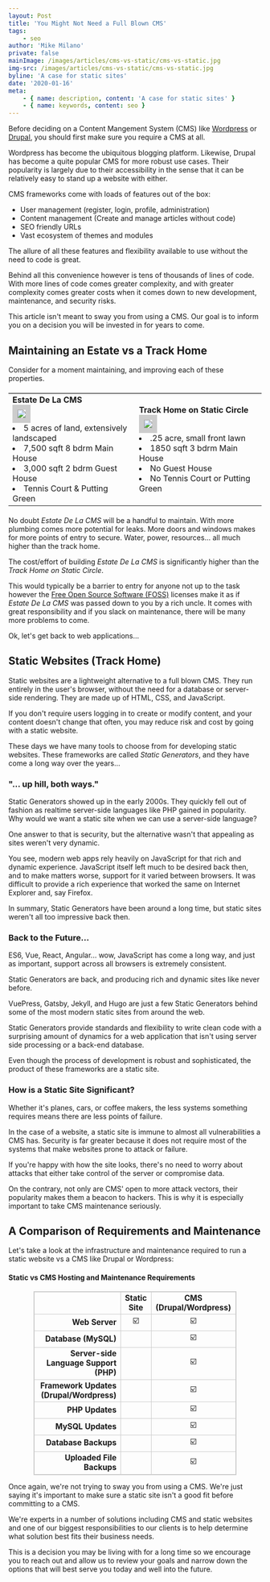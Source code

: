 ```yaml
---
layout: Post
title: 'You Might Not Need a Full Blown CMS'
tags:
    - seo
author: 'Mike Milano'
private: false
mainImage: /images/articles/cms-vs-static/cms-vs-static.jpg
img-src: /images/articles/cms-vs-static/cms-vs-static.jpg
byline: 'A case for static sites'
date: '2020-01-16'
meta:
    - { name: description, content: 'A case for static sites' }
    - { name: keywords, content: seo }
---
```


Before deciding on a Content Mangement System (CMS) like [Wordpress](https://wordpress.com/) or 
[Drupal](https://www.drupal.org/), you should first make sure you require a CMS at all.

Wordpress has become the ubiquitous blogging platform. Likewise, Drupal has become a quite popular CMS for
more robust use cases. Their popularity is largely due to their accessibility in the sense that it can
be relatively easy to stand up a website with either.

CMS frameworks come with loads of features out of the box:
- User management (register, login, profile, administration)
- Content management (Create and manage articles without code)
- SEO friendly URLs
- Vast ecosystem of themes and modules

The allure of all these features and flexibility available to use without the need to code is great.

Behind all this convenience however is tens of thousands of lines of code. With more lines of code comes
greater complexity, and with greater complexity comes greater costs when it comes down to new development,
maintenance, and security risks.

This article isn't meant to sway you from using a CMS. Our goal is to inform you on a decision
you will be invested in for years to come.

## Maintaining an Estate vs a Track Home

Consider for a moment maintaining, and improving each of these properties.

<table border="0" style="width: 100%;margin: 20px 0;border-top: 1px solid #ccc;">
<tr><td style="width:50%;valign:top">
<b>Estate De La CMS</b>
<div><img style="border: 10px solid #ccc;" src="/images/articles/cms-vs-static/property-estate.jpg" /></div>
<li> 5 acres of land, extensively landscaped</li>
<li> 7,500 sqft 8 bdrm Main House</li>
<li> 3,000 sqft  2 bdrm Guest House</li>
<li> Tennis Court & Putting Green</li>
</td>
<td style="valign:top">
<b>Track Home on Static Circle</b>
<div><img style="border: 10px solid #ccc;" src="/images/articles/cms-vs-static/property-track.jpg" /></div>
<li> .25 acre, small front lawn</li>
<li> 1850 sqft 3 bdrm Main House</li>
<li> No Guest House</li>
<li> No Tennis Court or Putting Green</li>
</td></tr>
</table>

No doubt *Estate De La CMS* will be a handful to maintain. With more plumbing comes
more potential for leaks. More doors and windows makes for more points of entry 
to secure. Water, power, resources... all much higher than the track home.

The cost/effort of building *Estate De La CMS* is significantly higher than the *Track Home on Static Circle*.

This would typically be a barrier to entry for anyone not up to the task however the
<a href="https://en.wikipedia.org/wiki/Free_and_open-source_software">Free
Open Source Software (FOSS)</a> licenses make it as if *Estate De La CMS* was passed down to you
by a rich uncle. It comes with great responsibility and if you slack on maintenance, there will be 
many more problems to come.

Ok, let's get back to web applications...

## Static Websites (Track Home)

Static websites are a lightweight alternative to a full blown CMS. They run entirely in the user's browser, without the
 need for a database or server-side rendering. They are made up of HTML, CSS, and JavaScript.
 
If you don't require users logging in to create or modify content, and your content doesn't change that often,
 you may reduce risk and cost by going with a static website.
 
These days we have many tools to choose from for developing static websites. These frameworks are called
*Static Generators*, and they have come a long way over the years...

### "... up hill, both ways."

Static Generators showed up in the early 2000s. They quickly fell out of fashion
as realtime server-side languages like PHP gained in popularity. Why would we want a static
site when we can use a server-side language?

One answer to that is security, but the alternative wasn't that appealing as sites weren't very dynamic.

You see, modern web apps rely heavily on JavaScript for that rich and dynamic experience. JavaScript itself
left much to be desired back then, and to make matters worse, support for it varied between browsers. It
was difficult to provide a rich experience that worked the same on Internet Explorer and, say Firefox.

In summary, Static Generators have been around a long time, but static sites weren't all too impressive back then.

### Back to the Future...

ES6, Vue, React, Angular... wow, JavaScript has come a long way, and just as important, support across all browsers
is extremely consistent.

Static Generators are back, and producing rich and dynamic sites like never before.

VuePress, Gatsby, Jekyll, and Hugo are just a few Static Generators behind some of the most modern static sites
from around the web.

Static Generators provide standards and flexibility to write clean code with a surprising amount
of dynamics for a web application that isn't using server side processing or a back-end database.

Even though the process of development is robust and sophisticated, the product of these frameworks 
are a static site.

### How is a Static Site Significant?

Whether it's planes, cars, or coffee makers, the less systems something requires means there are
less points of failure.

In the case of a website, a static site is immune to almost all vulnerabilities a CMS has. Security
is far greater because it does not require most of the systems that make websites prone to attack
or failure.

If you're happy with how the site looks, there's no need to worry about attacks that either take
control of the server or compromise data.

On the contrary, not only are CMS' open to more attack vectors, their popularity makes them a beacon
to hackers. This is why it is especially important to take CMS maintenance seriously.


## A Comparison of Requirements and Maintenance

Let's take a look at the infrastructure and maintenance required to run a static website vs a CMS like Drupal or Wordpress:

<h4>Static vs CMS Hosting and Maintenance Requirements</h3>

<style>
    #static-vs-cms-table {
        margin: 0 auto;
        width: 80%; 
        border: 1px solid #ccc;
    }
    #static-vs-cms-table {
        font-size: 1.1em;
    }
    #static-vs-cms-table td {
        border: 1px solid #ccc;
        text-align: center;
    }
     #static-vs-cms-table td.header {
        font-weight: bold;
    }
    #static-vs-cms-table td.requirement {
        text-align: right;
        font-weight: bold;
    }
    #static-vs-cms-table td.value {
        text-align: center;
    }
    
</style>

<table id="static-vs-cms-table">
<tr>
    <td class="header">&nbsp;</td>
    <td class="header">Static Site</td>
    <td class="header">CMS (Drupal/Wordpress)</td>
</tr>
<tr>
  <td class="requirement">Web Server</td>
  <td class="value">☑️</td>
  <td class="value">☑️</td>
</tr><tr>
  <td class="requirement">Database (MySQL)</td>
  <td class="value"></td>
  <td class="value">☑️</td>
</tr><tr>
  <td class="requirement">Server-side Language Support (PHP)</td>
  <td class="value"></td>
  <td class="value">☑️</td>
</tr><tr>
  <td class="requirement">Framework Updates (Drupal/Wordpress)</td>
  <td class="value"></td>
  <td class="value">☑️</td>
</tr><tr>
  <td class="requirement">PHP Updates</td>
  <td class="value"></td>
  <td class="value">☑️</td>
</tr><tr>
  <td class="requirement">MySQL Updates</td>
  <td class="value"></td>
  <td class="value">☑️</td>
</tr><tr>
  <td class="requirement">Database Backups</td>
  <td class="value"></td>
  <td class="value">☑️</td>
</tr><tr>
   <td class="requirement">Uploaded File Backups</td>
   <td class="value"></td>
   <td class="value">☑️</td>
 </tr>
</table>

Once again, we're not trying to sway you from using a CMS. We're just saying it's important to make sure
a static site isn't a good fit before committing to a CMS.

We're experts in a number of solutions including CMS and static websites and one of our biggest responsibilities
to our clients is to help determine what solution best fits their business needs.

This is a decision you may be living with for a long time so we encourage you to reach out and allow us to
review your goals and narrow down the options that will best serve you today and well into the future.
